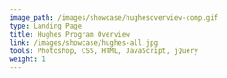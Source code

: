 ```yaml
---
image_path: /images/showcase/hughesoverview-comp.gif
type: Landing Page
title: Hughes Program Overview
link: /images/showcase/hughes-all.jpg
tools: Photoshop, CSS, HTML, JavaScript, jQuery
weight: 1
---
```

